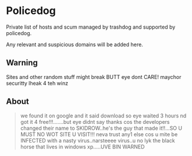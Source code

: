 # Policedog
Private list of hosts and scum managed by trashdog and supported by policedog.

Any relevant and suspicious domains will be added here.

## Warning
Sites and other random stuff might break BUTT eye dont CARE! maychor securitty lheak 4 teh winz
## About
> we found it on google and it said download so eye waited 3 hours nd got it 4 free!!!.......but eye didnt say thanks cos the developers changed their name to SKIDROW..he's the guy that made it!!...SO U MUST NO WOT SITE U VISIT!!! neva trust any1 else cos u mite be INFECTED with a nasty virus..narsteeee virus..u no lyk the black horse that lives in windows xp.....UVE BIN WARNED
